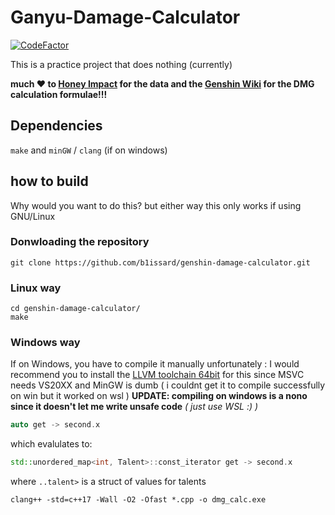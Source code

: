 # Ganyu-Damage-Calculator
[![CodeFactor](https://www.codefactor.io/repository/github/b1issard/genshin-damage-calculator/badge)](https://www.codefactor.io/repository/github/b1issard/genshin-damage-calculator)

This is a practice project that does nothing (currently)

**much ❤️ to [Honey Impact](<https://genshin.honeyhunterworld.com/>) for the data and the [Genshin Wiki](<https://genshin-impact.fandom.com/wiki/Genshin_Impact_Wiki>) for the DMG calculation formulae!!!**

## Dependencies

`make` and `minGW` / `clang` (if on windows)

## how to build

Why would you want to do this? but either way
this only works if using GNU/Linux

### Donwloading the repository

```shell
git clone https://github.com/b1issard/genshin-damage-calculator.git
```

### Linux way

```shell
cd genshin-damage-calculator/
make
```

### Windows way

If on Windows, you have to compile it manually unfortunately :
I would recommend you to install the [LLVM toolchain 64bit](<https://github.com/llvm/llvm-project/releases/download/llvmorg-11.0.0/LLVM-11.0.0-win64.exe>) for this since MSVC needs VS20XX and MinGW is dumb ( i couldnt get it to compile successfully on win but it worked on wsl )
**UPDATE: compiling on windows is a nono since it doesn't let me write unsafe code**
*( just use WSL :) )*

```cpp
auto get -> second.x
```

which evalulates to:

```cpp
std::unordered_map<int, Talent>::const_iterator get -> second.x
```

where `..talent>` is a struct of values for talents

```shell
clang++ -std=c++17 -Wall -O2 -Ofast *.cpp -o dmg_calc.exe
```
